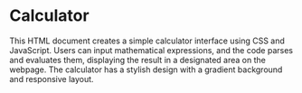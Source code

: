 # Calculator
 This HTML document creates a simple calculator interface using CSS and JavaScript. Users can input mathematical expressions, and the code parses and evaluates them, displaying the result in a designated area on the webpage. The calculator has a stylish design with a gradient background and responsive layout.
